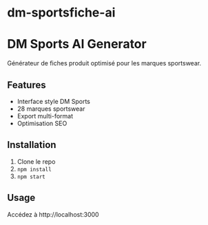 # dm-sportsfiche-ai
# DM Sports AI Generator

Générateur de fiches produit optimisé pour les marques sportswear.

## Features
- Interface style DM Sports
- 28 marques sportswear
- Export multi-format
- Optimisation SEO

## Installation
1. Clone le repo
2. `npm install`
3. `npm start`

## Usage
Accédez à http://localhost:3000
